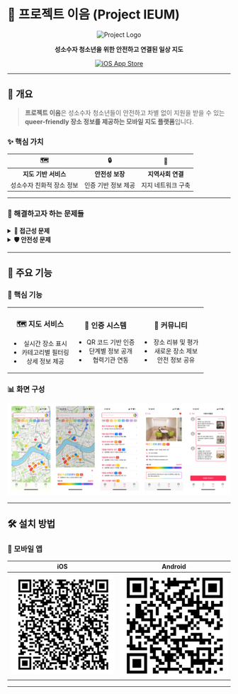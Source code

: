 # 🌈 프로젝트 이음 (Project IEUM)

<div align="center">

![Project Logo](https://via.placeholder.com/150x150/6366f1/ffffff?text=IEUM)

**성소수자 청소년을 위한 안전하고 연결된 일상 지도**

[![iOS App Store](https://img.shields.io/badge/iOS-App%20Store-blue?logo=apple&logoColor=white)](https://apps.apple.com/kr/app/%EC%9D%B4%EC%9D%8C-%EB%82%98%EC%97%90%EA%B2%8C-%EC%95%88%EC%A0%84%ED%95%9C-%EA%B3%B3-%EC%B0%BE%EA%B8%B0/id6744875640?l=en-GB)


</div>

---

## 🎯 개요

> **프로젝트 이음**은 성소수자 청소년들이 안전하고 차별 없이 지원을 받을 수 있는 **queer-friendly 장소 정보를 제공하는 모바일 지도 플랫폼**입니다.

### ✨ 핵심 가치

| 🗺️ | 🔒 | 🤝 |
|:---:|:---:|:---:|
| **지도 기반 서비스** | **안전성 보장** | **지역사회 연결** |
| 성소수자 친화적 장소 정보 | 인증 기반 정보 제공 | 지지 네트워크 구축 |

---

### 🎯 해결하고자 하는 문제들

<details>
<summary><strong>📍 접근성 문제</strong></summary>

- 언제, 어디서든 접근 가능한 성소수자 친화적 상담기관 정보 부족
- 비성소수자들의 이해와 지지 방법 부족
- 서울 외 지역의 지원 서비스 부족

</details>

<details>
<summary><strong>🛡️ 안전성 문제</strong></summary>

- 차별과 혐오로부터 안전한 공간 부족
- 정체성 노출에 대한 우려
- 신뢰할 수 있는 정보원 부족

</details>

---

## 🚀 주요 기능

### 📱 핵심 기능

<table>
<tr>
<td width="33%" align="center">

### 🗺️ **지도 서비스**
- 실시간 장소 표시
- 카테고리별 필터링
- 상세 정보 제공

</td>
<td width="33%" align="center">

### 🔐 **인증 시스템**
- QR 코드 기반 인증
- 단계별 정보 공개
- 협력기관 연동

</td>
<td width="33%" align="center">

### 💬 **커뮤니티**
- 장소 리뷰 및 평가
- 새로운 장소 제보
- 안전 정보 공유

</td>
</tr>
</table>

### 📊 화면 구성

![VIEWS](./images/VIEWS.png)

---

## 🛠️ 설치 방법

### 📱 모바일 앱

<div align="center">

|             iOS             |               Android               |
|:---------------------------:|:-----------------------------------:|
| ![iOS QR](./images/IOS.png) | ![Android QR](./images/ANDROID.png) |

</div>

---


</div>